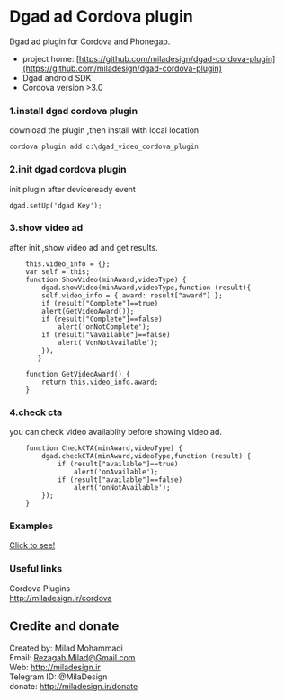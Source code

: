 Dgad ad Cordova plugin
====================
Dgad ad plugin for Cordova and Phonegap.<br/>


- project home: [https://github.com/miladesign/dgad-cordova-plugin](https://github.com/miladesign/dgad-cordova-plugin)<br/>
- Dgad android SDK<br/>
- Cordova version >3.0<br/>

### 1.install dgad cordova plugin

download the plugin ,then install with local location

    cordova plugin add c:\dgad_video_cordova_plugin 

### 2.init dgad cordova plugin
init plugin after deviceready event <br />

    dgad.setUp('dgad Key');
    
### 3.show video ad
after init ,show video ad and get results.

```
    this.video_info = {};
	var self = this;
	function ShowVideo(minAward,videoType) {
		dgad.showVideo(minAward,videoType,function (result){
		self.video_info = { award: result["award"] };
		if (result["Complete"]==true)
		alert(GetVideoAward());
		if (result["Complete"]==false)
			alert('onNotComplete');
		if (result["Vavailable"]==false)
			alert('VonNotAvailable');
		});
       }
		
	function GetVideoAward() {
		return this.video_info.award;
	}
```

### 4.check cta
you can check video availablity before showing video ad.

```
	function CheckCTA(minAward,videoType) {
		dgad.checkCTA(minAward,videoType,function (result) {
			if (result["available"]==true)
				alert('onAvailable');
			if (result["available"]==false)
				alert('onNotAvailable');
		});
	}
```

### Examples
<a href="https://github.com/miladesign/dgad-cordova-plugin/blob/master/example/index.html">Click to see!</a><br>

### Useful links
Cordova Plugins<br>
http://miladesign.ir/cordova

## Credite and donate #
Created by: Milad Mohammadi<br>
Email: Rezagah.Milad@Gmail.com<br>
Web: http://miladesign.ir<br>
Telegram ID: @MilaDesign<br>
donate: http://miladesign.ir/donate